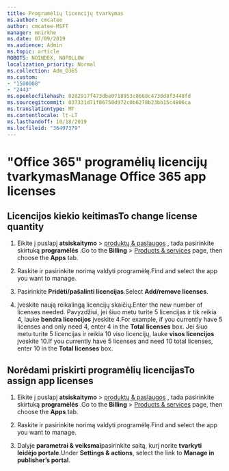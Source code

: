 ```yaml
---
title: Programėlių licencijų tvarkymas
ms.author: cmcatee
author: cmcatee-MSFT
manager: mnirkhe
ms.date: 07/09/2019
ms.audience: Admin
ms.topic: article
ROBOTS: NOINDEX, NOFOLLOW
localization_priority: Normal
ms.collection: Adm_O365
ms.custom:
- "1500008"
- "2443"
ms.openlocfilehash: 0282917f473dbe0718953c8668c4730d8f3448fd
ms.sourcegitcommit: 037331d71f06750d972c0b6278b23bb15c4806ca
ms.translationtype: MT
ms.contentlocale: lt-LT
ms.lasthandoff: 10/18/2019
ms.locfileid: "36497379"
---
```

# <a name="manage-office-365-app-licenses"></a><span data-ttu-id="51b96-102">"Office 365" programėlių licencijų tvarkymas</span><span class="sxs-lookup"><span data-stu-id="51b96-102">Manage Office 365 app licenses</span></span>

## <a name="to-change-license-quantity"></a><span data-ttu-id="51b96-103">Licencijos kiekio keitimas</span><span class="sxs-lookup"><span data-stu-id="51b96-103">To change license quantity</span></span>

1. <span data-ttu-id="51b96-104">Eikite į puslapį **atsiskaitymo** > [produktų & paslaugos](https://go.microsoft.com/fwlink/p/?linkid=842054) , tada pasirinkite skirtuką **programėlės** .</span><span class="sxs-lookup"><span data-stu-id="51b96-104">Go to the **Billing** > [Products & services](https://go.microsoft.com/fwlink/p/?linkid=842054) page, then choose the **Apps** tab.</span></span>

2. <span data-ttu-id="51b96-105">Raskite ir pasirinkite norimą valdyti programėlę.</span><span class="sxs-lookup"><span data-stu-id="51b96-105">Find and select the app you want to manage.</span></span>  

3. <span data-ttu-id="51b96-106">Pasirinkite **Pridėti/pašalinti licencijas**.</span><span class="sxs-lookup"><span data-stu-id="51b96-106">Select **Add/remove licenses**.</span></span>

4. <span data-ttu-id="51b96-107">Įveskite naują reikalingą licencijų skaičių.</span><span class="sxs-lookup"><span data-stu-id="51b96-107">Enter the new number of licenses needed.</span></span> <span data-ttu-id="51b96-108">Pavyzdžiui, jei šiuo metu turite 5 licencijas ir tik reikia 4, lauke **bendra licencijos** įveskite 4.</span><span class="sxs-lookup"><span data-stu-id="51b96-108">For example, if you currently have 5 licenses and only need 4, enter 4 in the **Total licenses** box.</span></span> <span data-ttu-id="51b96-109">Jei šiuo metu turite 5 licencijas ir reikia 10 viso licencijų, lauke **visos licencijos** įveskite 10.</span><span class="sxs-lookup"><span data-stu-id="51b96-109">If you currently have 5 licenses and need 10 total licenses, enter 10 in the **Total licenses** box.</span></span>

## <a name="to-assign-app-licenses"></a><span data-ttu-id="51b96-110">Norėdami priskirti programėlių licencijas</span><span class="sxs-lookup"><span data-stu-id="51b96-110">To assign app licenses</span></span>

1. <span data-ttu-id="51b96-111">Eikite į puslapį **atsiskaitymo** > [produktų & paslaugos](https://go.microsoft.com/fwlink/p/?linkid=842054) , tada pasirinkite skirtuką **programėlės** .</span><span class="sxs-lookup"><span data-stu-id="51b96-111">Go to the **Billing** > [Products & services](https://go.microsoft.com/fwlink/p/?linkid=842054) page, then choose the **Apps** tab.</span></span>

2. <span data-ttu-id="51b96-112">Raskite ir pasirinkite norimą valdyti programėlę.</span><span class="sxs-lookup"><span data-stu-id="51b96-112">Find and select the app you want to manage.</span></span>  

3. <span data-ttu-id="51b96-113">Dalyje **parametrai & veiksmai**pasirinkite saitą, kurį norite **tvarkyti leidėjo portale**.</span><span class="sxs-lookup"><span data-stu-id="51b96-113">Under **Settings & actions**, select the link to **Manage in publisher’s portal**.</span></span>
